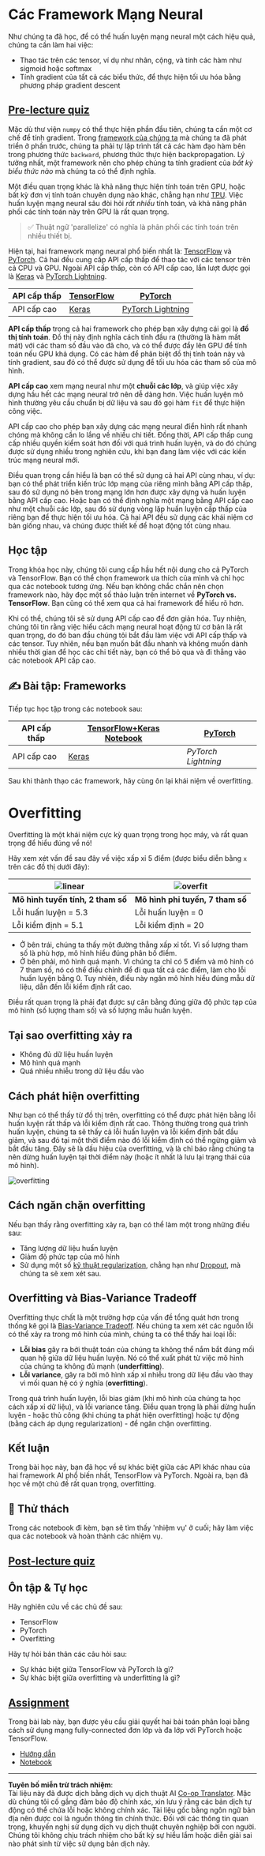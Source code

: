 <!--
CO_OP_TRANSLATOR_METADATA:
{
  "original_hash": "2b544f20b796402507fb05a0df893323",
  "translation_date": "2025-08-29T12:36:29+00:00",
  "source_file": "lessons/3-NeuralNetworks/05-Frameworks/README.md",
  "language_code": "vi"
}
-->
# Các Framework Mạng Neural

Như chúng ta đã học, để có thể huấn luyện mạng neural một cách hiệu quả, chúng ta cần làm hai việc:

* Thao tác trên các tensor, ví dụ như nhân, cộng, và tính các hàm như sigmoid hoặc softmax
* Tính gradient của tất cả các biểu thức, để thực hiện tối ưu hóa bằng phương pháp gradient descent

## [Pre-lecture quiz](https://red-field-0a6ddfd03.1.azurestaticapps.net/quiz/105)

Mặc dù thư viện `numpy` có thể thực hiện phần đầu tiên, chúng ta cần một cơ chế để tính gradient. Trong [framework của chúng ta](../04-OwnFramework/OwnFramework.ipynb) mà chúng ta đã phát triển ở phần trước, chúng ta phải tự lập trình tất cả các hàm đạo hàm bên trong phương thức `backward`, phương thức thực hiện backpropagation. Lý tưởng nhất, một framework nên cho phép chúng ta tính gradient của *bất kỳ biểu thức nào* mà chúng ta có thể định nghĩa.

Một điều quan trọng khác là khả năng thực hiện tính toán trên GPU, hoặc bất kỳ đơn vị tính toán chuyên dụng nào khác, chẳng hạn như [TPU](https://en.wikipedia.org/wiki/Tensor_Processing_Unit). Việc huấn luyện mạng neural sâu đòi hỏi *rất nhiều* tính toán, và khả năng phân phối các tính toán này trên GPU là rất quan trọng.

> ✅ Thuật ngữ 'parallelize' có nghĩa là phân phối các tính toán trên nhiều thiết bị.

Hiện tại, hai framework mạng neural phổ biến nhất là: [TensorFlow](http://TensorFlow.org) và [PyTorch](https://pytorch.org/). Cả hai đều cung cấp API cấp thấp để thao tác với các tensor trên cả CPU và GPU. Ngoài API cấp thấp, còn có API cấp cao, lần lượt được gọi là [Keras](https://keras.io/) và [PyTorch Lightning](https://pytorchlightning.ai/).

API cấp thấp | [TensorFlow](http://TensorFlow.org) | [PyTorch](https://pytorch.org/)
--------------|-------------------------------------|--------------------------------
API cấp cao   | [Keras](https://keras.io/) | [PyTorch Lightning](https://pytorchlightning.ai/)

**API cấp thấp** trong cả hai framework cho phép bạn xây dựng cái gọi là **đồ thị tính toán**. Đồ thị này định nghĩa cách tính đầu ra (thường là hàm mất mát) với các tham số đầu vào đã cho, và có thể được đẩy lên GPU để tính toán nếu GPU khả dụng. Có các hàm để phân biệt đồ thị tính toán này và tính gradient, sau đó có thể được sử dụng để tối ưu hóa các tham số của mô hình.

**API cấp cao** xem mạng neural như một **chuỗi các lớp**, và giúp việc xây dựng hầu hết các mạng neural trở nên dễ dàng hơn. Việc huấn luyện mô hình thường yêu cầu chuẩn bị dữ liệu và sau đó gọi hàm `fit` để thực hiện công việc.

API cấp cao cho phép bạn xây dựng các mạng neural điển hình rất nhanh chóng mà không cần lo lắng về nhiều chi tiết. Đồng thời, API cấp thấp cung cấp nhiều quyền kiểm soát hơn đối với quá trình huấn luyện, và do đó chúng được sử dụng nhiều trong nghiên cứu, khi bạn đang làm việc với các kiến trúc mạng neural mới.

Điều quan trọng cần hiểu là bạn có thể sử dụng cả hai API cùng nhau, ví dụ: bạn có thể phát triển kiến trúc lớp mạng của riêng mình bằng API cấp thấp, sau đó sử dụng nó bên trong mạng lớn hơn được xây dựng và huấn luyện bằng API cấp cao. Hoặc bạn có thể định nghĩa một mạng bằng API cấp cao như một chuỗi các lớp, sau đó sử dụng vòng lặp huấn luyện cấp thấp của riêng bạn để thực hiện tối ưu hóa. Cả hai API đều sử dụng các khái niệm cơ bản giống nhau, và chúng được thiết kế để hoạt động tốt cùng nhau.

## Học tập

Trong khóa học này, chúng tôi cung cấp hầu hết nội dung cho cả PyTorch và TensorFlow. Bạn có thể chọn framework ưa thích của mình và chỉ học qua các notebook tương ứng. Nếu bạn không chắc chắn nên chọn framework nào, hãy đọc một số thảo luận trên internet về **PyTorch vs. TensorFlow**. Bạn cũng có thể xem qua cả hai framework để hiểu rõ hơn.

Khi có thể, chúng tôi sẽ sử dụng API cấp cao để đơn giản hóa. Tuy nhiên, chúng tôi tin rằng việc hiểu cách mạng neural hoạt động từ cơ bản là rất quan trọng, do đó ban đầu chúng tôi bắt đầu làm việc với API cấp thấp và các tensor. Tuy nhiên, nếu bạn muốn bắt đầu nhanh và không muốn dành nhiều thời gian để học các chi tiết này, bạn có thể bỏ qua và đi thẳng vào các notebook API cấp cao.

## ✍️ Bài tập: Frameworks

Tiếp tục học tập trong các notebook sau:

API cấp thấp | [TensorFlow+Keras Notebook](IntroKerasTF.ipynb) | [PyTorch](IntroPyTorch.ipynb)
--------------|-------------------------------------|--------------------------------
API cấp cao   | [Keras](IntroKeras.ipynb) | *PyTorch Lightning*

Sau khi thành thạo các framework, hãy cùng ôn lại khái niệm về overfitting.

# Overfitting

Overfitting là một khái niệm cực kỳ quan trọng trong học máy, và rất quan trọng để hiểu đúng về nó!

Hãy xem xét vấn đề sau đây về việc xấp xỉ 5 điểm (được biểu diễn bằng `x` trên các đồ thị dưới đây):

![linear](../../../../../translated_images/overfit1.f24b71c6f652e59e6bed7245ffbeaecc3ba320e16e2221f6832b432052c4da43.vi.jpg) | ![overfit](../../../../../translated_images/overfit2.131f5800ae10ca5e41d12a411f5f705d9ee38b1b10916f284b787028dd55cc1c.vi.jpg)
-------------------------|--------------------------
**Mô hình tuyến tính, 2 tham số** | **Mô hình phi tuyến, 7 tham số**
Lỗi huấn luyện = 5.3 | Lỗi huấn luyện = 0
Lỗi kiểm định = 5.1 | Lỗi kiểm định = 20

* Ở bên trái, chúng ta thấy một đường thẳng xấp xỉ tốt. Vì số lượng tham số là phù hợp, mô hình hiểu đúng phân bố điểm.
* Ở bên phải, mô hình quá mạnh. Vì chúng ta chỉ có 5 điểm và mô hình có 7 tham số, nó có thể điều chỉnh để đi qua tất cả các điểm, làm cho lỗi huấn luyện bằng 0. Tuy nhiên, điều này ngăn mô hình hiểu đúng mẫu dữ liệu, dẫn đến lỗi kiểm định rất cao.

Điều rất quan trọng là phải đạt được sự cân bằng đúng giữa độ phức tạp của mô hình (số lượng tham số) và số lượng mẫu huấn luyện.

## Tại sao overfitting xảy ra

  * Không đủ dữ liệu huấn luyện
  * Mô hình quá mạnh
  * Quá nhiều nhiễu trong dữ liệu đầu vào

## Cách phát hiện overfitting

Như bạn có thể thấy từ đồ thị trên, overfitting có thể được phát hiện bằng lỗi huấn luyện rất thấp và lỗi kiểm định rất cao. Thông thường trong quá trình huấn luyện, chúng ta sẽ thấy cả lỗi huấn luyện và lỗi kiểm định bắt đầu giảm, và sau đó tại một thời điểm nào đó lỗi kiểm định có thể ngừng giảm và bắt đầu tăng. Đây sẽ là dấu hiệu của overfitting, và là chỉ báo rằng chúng ta nên dừng huấn luyện tại thời điểm này (hoặc ít nhất là lưu lại trạng thái của mô hình).

![overfitting](../../../../../translated_images/Overfitting.408ad91cd90b4371d0a81f4287e1409c359751adeb1ae450332af50e84f08c3e.vi.png)

## Cách ngăn chặn overfitting

Nếu bạn thấy rằng overfitting xảy ra, bạn có thể làm một trong những điều sau:

 * Tăng lượng dữ liệu huấn luyện
 * Giảm độ phức tạp của mô hình
 * Sử dụng một số [kỹ thuật regularization](../../4-ComputerVision/08-TransferLearning/TrainingTricks.md), chẳng hạn như [Dropout](../../4-ComputerVision/08-TransferLearning/TrainingTricks.md#Dropout), mà chúng ta sẽ xem xét sau.

## Overfitting và Bias-Variance Tradeoff

Overfitting thực chất là một trường hợp của vấn đề tổng quát hơn trong thống kê gọi là [Bias-Variance Tradeoff](https://en.wikipedia.org/wiki/Bias%E2%80%93variance_tradeoff). Nếu chúng ta xem xét các nguồn lỗi có thể xảy ra trong mô hình của mình, chúng ta có thể thấy hai loại lỗi:

* **Lỗi bias** gây ra bởi thuật toán của chúng ta không thể nắm bắt đúng mối quan hệ giữa dữ liệu huấn luyện. Nó có thể xuất phát từ việc mô hình của chúng ta không đủ mạnh (**underfitting**).
* **Lỗi variance**, gây ra bởi mô hình xấp xỉ nhiễu trong dữ liệu đầu vào thay vì mối quan hệ có ý nghĩa (**overfitting**).

Trong quá trình huấn luyện, lỗi bias giảm (khi mô hình của chúng ta học cách xấp xỉ dữ liệu), và lỗi variance tăng. Điều quan trọng là phải dừng huấn luyện - hoặc thủ công (khi chúng ta phát hiện overfitting) hoặc tự động (bằng cách áp dụng regularization) - để ngăn chặn overfitting.

## Kết luận

Trong bài học này, bạn đã học về sự khác biệt giữa các API khác nhau của hai framework AI phổ biến nhất, TensorFlow và PyTorch. Ngoài ra, bạn đã học về một chủ đề rất quan trọng, overfitting.

## 🚀 Thử thách

Trong các notebook đi kèm, bạn sẽ tìm thấy 'nhiệm vụ' ở cuối; hãy làm việc qua các notebook và hoàn thành các nhiệm vụ.

## [Post-lecture quiz](https://red-field-0a6ddfd03.1.azurestaticapps.net/quiz/205)

## Ôn tập & Tự học

Hãy nghiên cứu về các chủ đề sau:

- TensorFlow
- PyTorch
- Overfitting

Hãy tự hỏi bản thân các câu hỏi sau:

- Sự khác biệt giữa TensorFlow và PyTorch là gì?
- Sự khác biệt giữa overfitting và underfitting là gì?

## [Assignment](lab/README.md)

Trong bài lab này, bạn được yêu cầu giải quyết hai bài toán phân loại bằng cách sử dụng mạng fully-connected đơn lớp và đa lớp với PyTorch hoặc TensorFlow.

* [Hướng dẫn](lab/README.md)
* [Notebook](lab/LabFrameworks.ipynb)

---

**Tuyên bố miễn trừ trách nhiệm**:  
Tài liệu này đã được dịch bằng dịch vụ dịch thuật AI [Co-op Translator](https://github.com/Azure/co-op-translator). Mặc dù chúng tôi cố gắng đảm bảo độ chính xác, xin lưu ý rằng các bản dịch tự động có thể chứa lỗi hoặc không chính xác. Tài liệu gốc bằng ngôn ngữ bản địa nên được coi là nguồn thông tin chính thức. Đối với các thông tin quan trọng, khuyến nghị sử dụng dịch vụ dịch thuật chuyên nghiệp bởi con người. Chúng tôi không chịu trách nhiệm cho bất kỳ sự hiểu lầm hoặc diễn giải sai nào phát sinh từ việc sử dụng bản dịch này.